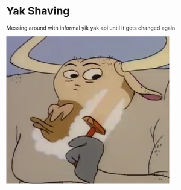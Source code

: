 Yak Shaving
===========

Messing around with informal yik yak api until it gets changed again

![yak shaving day](./public/images/shavethatyak.png)